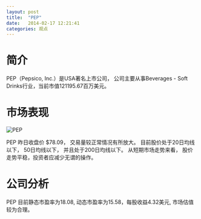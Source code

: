 ```yaml
---
layout: post
title:  "PEP"
date:   2014-02-17 12:21:41
categories: 观点
---
```


# 简介
PEP（Pepsico, Inc.）是USA著名上市公司，
公司主要从事Beverages - Soft Drinks行业，当前市值121195.67百万美元。

# 市场表现

![PEP](http://finviz.com/chart.ashx?t=PEP&ty=c&ta=1&p=d&s=l)

PEP 昨日收盘价 $78.09，
交易量较正常情况有所放大。
目前股价处于20日均线以下，
50日均线以下，
并且处于200日均线以下。
从短期市场走势来看，
股价走势平稳，投资者应减少无谓的操作。

# 公司分析
PEP 目前静态市盈率为18.08, 动态市盈率为15.58，每股收益4.32美元,
市场估值较为合理。
